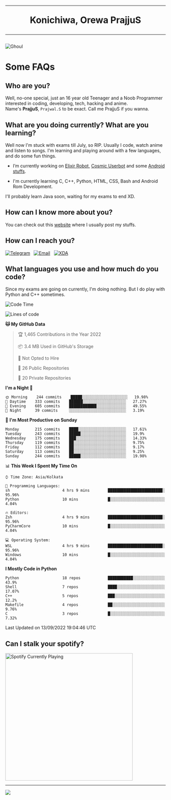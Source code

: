 <h1 align="center"><hr>Konichiwa, Orewa PrajjuS<hr></h1>


<img src="https://telegra.ph/file/6041d22c64479ee5ff802.jpg" alt="Ghoul"/>


<h1>Some FAQs</h1>


<h2>Who are you?</h2>

Well, no-one special, just an 16 year old Teenager and a Noob Programmer interested in coding, developing, tech, hacking and anime.
<br>
Name's <b>PrajjuS</b>, <code>Prajwal.S</code> to be exact. Call me PrajjuS if you wanna.


<h2>What are you doing currently? What are you learning?</h2>

Well now I'm stuck with exams till July, so RIP. Usually I code, watch anime and listen to songs. I'm learning and playing around with a few languages, and do some fun things.

- I’m currently working on <a href="https://t.me/projectelixir_bot">Elixir Robot</a>, <a href="https://github.com/SkyLab-Devs/CosmicUserbot">Cosmic Userbot</a> and some <a href="https://github.com/PrajjuS/device_xiaomi_vince">Android stuffs</a>.

- I'm currently learning C, C++, Python, HTML, CSS, Bash and Android Rom Development.

I'll probably learn Java soon, waiting for my exams to end XD.


<h2>How can I know more about you?</h2>

You can check out this <a href="https://prajjus.tk">website</a> where I usually post my stuffs.


<h2>How can I reach you?</h2>

<a href="https://t.me/PrajjuS"><img src="https://img.shields.io/badge/PrajjuS-2CA5E0?style=flat-square&logo=telegram&logoColor=white" alt="Telegram"/></a>&nbsp;&nbsp;&nbsp;<a href="theprajjus@gmail.com"><img src="https://img.shields.io/badge/theprajjus@gmail.com-D14836?style=flat-square&logo=gmail&logoColor=white" alt="Email"/></a>&nbsp;&nbsp;&nbsp;<a href="https://forum.xda-developers.com/m/prajjus.10388799/"><img src="https://img.shields.io/badge/PrajjuS-F59714?style=flat-square&logo=xda-developers&logoColor=white" alt="XDA"/></a>


<h2>What languages you use and how much do you code?</h2>

Since my exams are going on currently, I'm doing nothing. But I do play with Python and C++ sometimes.

<!--START_SECTION:waka-->
![Code Time](http://img.shields.io/badge/Code%20Time-132%20hrs%2035%20mins-blue)

![Lines of code](https://img.shields.io/badge/From%20Hello%20World%20I%27ve%20Written-26%20Thousand%20lines%20of%20code-blue)

**🐱 My GitHub Data** 

> 🏆 1,465 Contributions in the Year 2022
 > 
> 📦 3.4 MB Used in GitHub's Storage 
 > 
> 🚫 Not Opted to Hire
 > 
> 📜 26 Public Repositories 
 > 
> 🔑 20 Private Repositories  
 > 
**I'm a Night 🦉** 

```text
🌞 Morning    244 commits    █████░░░░░░░░░░░░░░░░░░░░   19.98% 
🌆 Daytime    333 commits    ██████░░░░░░░░░░░░░░░░░░░   27.27% 
🌃 Evening    605 commits    ████████████░░░░░░░░░░░░░   49.55% 
🌙 Night      39 commits     ░░░░░░░░░░░░░░░░░░░░░░░░░   3.19%

```
📅 **I'm Most Productive on Sunday** 

```text
Monday       215 commits    ████░░░░░░░░░░░░░░░░░░░░░   17.61% 
Tuesday      243 commits    █████░░░░░░░░░░░░░░░░░░░░   19.9% 
Wednesday    175 commits    ███░░░░░░░░░░░░░░░░░░░░░░   14.33% 
Thursday     119 commits    ██░░░░░░░░░░░░░░░░░░░░░░░   9.75% 
Friday       112 commits    ██░░░░░░░░░░░░░░░░░░░░░░░   9.17% 
Saturday     113 commits    ██░░░░░░░░░░░░░░░░░░░░░░░   9.25% 
Sunday       244 commits    █████░░░░░░░░░░░░░░░░░░░░   19.98%

```


📊 **This Week I Spent My Time On** 

```text
⌚︎ Time Zone: Asia/Kolkata

💬 Programming Languages: 
sh                       4 hrs 9 mins        ████████████████████████░   95.96% 
Python                   10 mins             █░░░░░░░░░░░░░░░░░░░░░░░░   4.04%

🔥 Editors: 
Zsh                      4 hrs 9 mins        ████████████████████████░   95.96% 
PyCharmCore              10 mins             █░░░░░░░░░░░░░░░░░░░░░░░░   4.04%

💻 Operating System: 
WSL                      4 hrs 9 mins        ████████████████████████░   95.96% 
Windows                  10 mins             █░░░░░░░░░░░░░░░░░░░░░░░░   4.04%

```

**I Mostly Code in Python** 

```text
Python                   18 repos            ███████████░░░░░░░░░░░░░░   43.9% 
Shell                    7 repos             ████░░░░░░░░░░░░░░░░░░░░░   17.07% 
C++                      5 repos             ███░░░░░░░░░░░░░░░░░░░░░░   12.2% 
Makefile                 4 repos             ██░░░░░░░░░░░░░░░░░░░░░░░   9.76% 
C                        3 repos             █░░░░░░░░░░░░░░░░░░░░░░░░   7.32%

```



 Last Updated on 13/09/2022 19:04:46 UTC
<!--END_SECTION:waka-->


<h2>Can I stalk your spotify?</h2>

<a href="https://open.spotify.com/user/cotgk31v4nhw20gs5adb29jq5"><img src="https://spotify-readme-prajjus.vercel.app/api?theme=dark&rainbow=true" alt="Spotify Currently Playing" width="400px"/></a>


<hr>


<img src="https://komarev.com/ghpvc/?username=prajjus&label=Profile%20Views&color=000000&style=flat">
